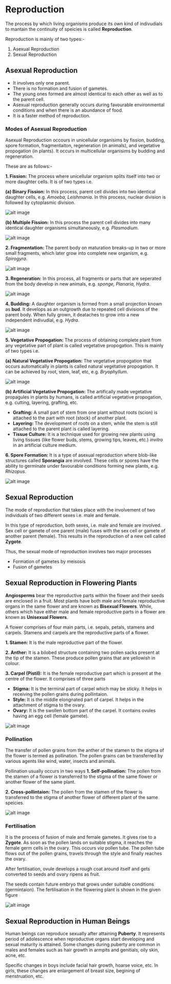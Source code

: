 # Reproduction
The process by which living organisms produce its own kind of indivudials to mantain the continuity of speicies is called **Reproduction**.

Reproduction is mainly of two types:-
1. Asexual Reproduction
2. Sexual Reproduction
  
## Asexual Reproduction
* It involves only one parent.
* There is no formation and fusion of gametes.
* The young ones formed are almost identical to each other as well as to the parent cell.
* Asexual reproduction generally occurs during favourable environmental conditions and when there is an abundance of food.
* It is a faster method of reproduction.

### Modes of Asexual Reproduction
  Asexual Reproduction occours in unicellular organisims by fission, budding, spore formation, fragmentaiton, regeneration (in animals), and vegetative propogation (in plants). It occurs in multicellular organisims by budding and regeneration.
  
  These are as follows:-
  
**1. Fission:** The process where unicellular organism splits itself into two or more daughter cells. It is of two types i.e.
  
  **(a) Binary Fission:** In this process, parent cell divides into two identical daughter cells, e.g. *Amoeba, Leishmania*.
  In this process, nuclear division is followed by cytoplasmic division.
  
![alt image](https://live.staticflickr.com/65535/47809733542_8333a85472_o.png)
  
  **(b) Multiple Fission:** In this process the parent cell divides into many identical daughter organisms simultaneously, e.g. *Plasmodium*.
   
![alt image](https://live.staticflickr.com/65535/33984694468_2cc4d0e643_o.png)
 
**2. Fragmentation:** The parent body on maturation breaks-up in two or more small fragments, which later grow into complete new organism, e.g. *Spirogyra*.

![alt image](https://live.staticflickr.com/65535/47072560314_74570cae3c_o.png)

**3. Regeneration:** In this process, all fragments or parts that are seperated from the body develop in new animals, e.g. *sponge, Planaria, Hydra*.

![alt image](https://live.staticflickr.com/65535/47862041011_31acd7fdb7_o.png)

**4. Budding:** A daughter organism is formed from a small projection known as **bud**. It develops as an outgrowth due to repeated cell divisions of the parent body. When fully grown, it deataches to grow into a new independent indivudial, e.g. *Hydra*.

![alt image](https://live.staticflickr.com/65535/33984660788_d92c0d4b63_o.png)

**5. Vegetative Propogation:** The process of obtaining complete plant from any vegetative part of plant is called vegetative propogation. This is mainly of two 
types i.e.

  **(a) Natural Vegetative Propogation:** The vegetative propogation that occurs automatically in plants is called natural vegetative propogation. It can be achieved by root, stem, leaf, etc, e.g. *Bryophyllum*.

![alt image](https://haygot.s3.amazonaws.com/questions/1024600_1110100_ans_7a1778b1447842458cbebdb4aa49fbcc.png)

  **(b) Artificial Vegetative Propogation:** The artifically made vegetative propagules in plants by humans, is called artificial vegetative propogation, e.g. cutting, layering, grafting, etc.
  
  * **Grafting:** A small part of stem from one plant without roots (scion) is attached to the part with root (stock) of another plant.
  * **Layering:** The development of roots on a stem, while the stem is still attached to the parent plant is called layering.
  * **Tissue Culture:** It is a technique used for growing new plants using living tissues (like flower buds, stems, growing tips, leaves, etc.) *invitro* in an artificial culture medium.

**6. Spore Formation:** It is a type of asexual reproduction where blob-like structures called **Sporangia** are involved. These cells or spores have the ability to germinate under favourable conditions forming new plants, e.g. *Rhizopus*.

![alt image](https://live.staticflickr.com/65535/47809733362_36b9752ff5_o.png)

## Sexual Reproduction
The mode of reproduction that takes place with the involvement of two individuals of two different sexes i.e. male and female.

In this type of reproduction, both sexes, i.e. male and female are involved. Sex cell or gamete of one parent (male) fuses with the sex cell or gamete of another parent (female). This results in the reproduction of a new cell called **Zygote**.

Thus, the sexual mode of reproduction involves two major processes
* Formation of gametes by meisosis
* Fusion of gametes

## Sexual Reproduction in Flowering Plants
**Angiosperms** bear the reproductive parts within the flower and their seeds are enclosed in a fruit. Most plants have both male and female reproductive organs in the same flower and are known as **Bisexual Flowers**. While, others which have either male and female reproductive parts in a flower are known as **Unisexual Flowers**.

A flower comprises of four main parts, i.e. sepals, petals, stamens and carpels. Stamens and carpels are the reproductive parts of a flower.

**1. Stamen:** It is the male reproductive part of the flower.

**2. Anther:** It is a bilobed structure containing two pollen sacks present at the tip of the stamen. These produce pollen grains that are yellowish in colour.

**3. Carpel (Pistil):** It is the female reproductive part which is present at the centre of the flower. It comprises of three parts
  * **Stigma:** It is the terminal part of carpel which may be sticky. It helps in receiving the pollen grains during pollintaion.
  * **Style:** It is the middle elongnated part of carpel. It helps in the attachment of stigma to the ovary.
  * **Ovary:** It is the swollen bottom part of the carpel. It contains ovules having an egg cell (female gamete).

![alt image](https://live.staticflickr.com/65535/33984660678_e3b8031259_o.png)

### Pollination
The transfer of pollen grains from the anther of the stamen to the stigma of the flower is termed as pollination. The pollen grains can be transferred by various agents like wind, water, insects and animals.

Pollination usually occurs in two ways
**1. Self-pollination:** The pollen from the stamen of a flower is transferred to the stigma of the same flower or another flower of the same plant.

**2. Cross-pollintaion:** The pollen from the stamen of the flower is transferred to the stigma of another flower of different plant of the same speicies.

![alt image](https://live.staticflickr.com/65535/33984660598_b5cb2613db_o.png)

### Fertilisation
It is the process of fusion of male and female gametes. It gives rise to a **Zygote**. As soon as the pollen lands on suitable stigma, it reaches the female germ cells in the ovary. This occurs *via* pollen tube. The pollen tube flows out of the pollen grains, travels through the style and finally reaches the ovary.

After fertilisation, ovule develops a rough coat around itself and gets converted to seeds and ovary ripens as fruit.

The seeds contain future embryo that grows under suitable conditions (germintaion). The fertilisation in the flowering plant is shown in the given figure

![alt image](https://live.staticflickr.com/65535/47072560044_5734a201ca_o.png)

## Sexual Reproduction in Human Beings
Human beings can reproduce sexually after attaining **Puberty**. It represents period of adolescence when reproductive organs start developing and sexual maturity is attained. Some changes during puberty are common in males and females such as hair growth in armpits and genitials, oily skin, acne, etc.

Specific changes in boys include facial hair growth, hoarse voice, etc. In girls, these changes are enlargement of breast size, begining of menstruation, etc.
